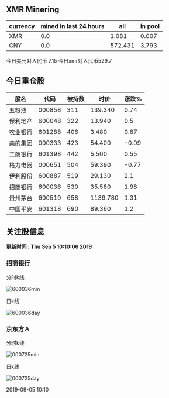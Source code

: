 ## XMR Minering

|currency|mined in last 24 hours|all|in pool|
|---|---|---|---|
|XMR|0.0|1.081|0.007|
|CNY|0.0|572.431|3.793|

今日美元对人民币 7.15	今日xmr对人民币529.7


## 今日重仓股 

|股名|代码|被持数|时价|涨跌%|
|---|---|---|---|---|
|五粮液|000858|311|139.340|0.74|
|保利地产|600048|322|13.940|0.5|
|农业银行|601288|406|3.480|0.87|
|美的集团|000333|423|54.400|-0.09|
|工商银行|601398|442|5.500|0.55|
|格力电器|000651|504|59.390|-0.77|
|伊利股份|600887|519|29.130|2.1|
|招商银行|600036|530|35.580|1.98|
|贵州茅台|600519|658|1139.780|1.31|
|中国平安|601318|690|89.360|1.2|

## 关注股信息
**更新时间 : Thu Sep  5 10:10:06 2019**
### 招商银行 
分时k线

![600036min](http://image.sinajs.cn/newchart/min/n/sh600036.gif)

日k线

![600036day](http://image.sinajs.cn/newchart/daily/n/sh600036.gif)

### 京东方Ａ 
分时k线

![000725min](http://image.sinajs.cn/newchart/min/n/sz000725.gif)

日k线

![000725day](http://image.sinajs.cn/newchart/daily/n/sz000725.gif)

2019-09-05 10:10